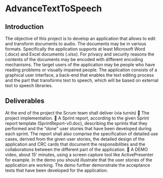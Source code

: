 # AdvanceTextToSpeech
## Introduction 
The objective of this project is to develop an application that allows to edit and transform documents to
audio. The documents may be in various formats. Specifically the application supports at least Microsoft
Word (.docx) and Excel documents (.xlsx). For privacy and security reasons the contents of the
documents may be encoded with different encoding mechanisms. The target users of the application
may be people who have reading problems or visually impaired people. The application consists of a
graphical user interface, a back-end that enables the text editing process and the part that transforms
text to speech, which will be based on external text to speech libraries. 

## Deliverables
At the end of the project the Scrum team shall deliver (via turnin)
 The project implementation.
 A Sprint report, according to the given Sprint report template (SprintReport-v0.doc), describing
the sprints that they performed and the "done" user stories that have been developed during
each sprint. The report shall also comprise the specification of detailed use cases, derived from
the given user stories, the detailed design of the application and CRC cards that document the
responsibilities and the collaborations between the different part of the application.
 A DEMO video, about 15' minutes, using a screen capture tool like ActivePresenter for example.
In the demo you should illustrate that the user stories of the application are working. The demo
further demonstrate the acceptance tests that have been developed for the application.

